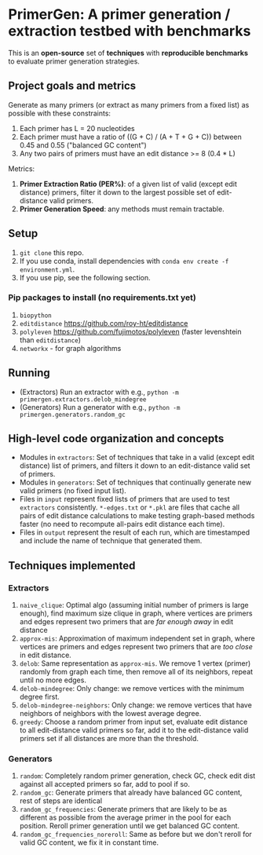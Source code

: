 # PrimerGen: A primer generation / extraction testbed with benchmarks

This is an **open-source** set of **techniques** with **reproducible benchmarks** to evaluate primer generation strategies. 

## Project goals and metrics
Generate as many primers (or extract as many primers from a fixed list) as possible with these constraints:

1. Each primer has L = 20 nucleotides
1. Each primer must have a ratio of ((G + C) / (A + T + G + C)) between 0.45 and 0.55 ("balanced GC content")
1. Any two pairs of primers must have an edit distance >= 8 (0.4 * L)

Metrics:

1. **Primer Extraction Ratio (PER%)**: of a given list of valid (except edit distance) primers, filter it down to the largest possible set of edit-distance valid primers.
2. **Primer Generation Speed**: any methods must remain tractable.

## Setup
1. `git clone` this repo.
1. If you use conda, install dependencies with `conda env create -f environment.yml`. 
1. If you use pip, see the following section.

### Pip packages to install (no requirements.txt yet)
1. `biopython`
2. `editdistance` https://github.com/roy-ht/editdistance
3. `polyleven` https://github.com/fujimotos/polyleven (faster levenshtein than `editdistance`)
4. `networkx` - for graph algorithms

## Running
- (Extractors) Run an extractor with e.g., `python -m primergen.extractors.delob_mindegree`
- (Generators) Run a generator with e.g., `python -m primergen.generators.random_gc`


## High-level code organization and concepts 
- Modules in `extractors`: Set of techniques that take in a valid (except edit distance) list of primers, and filters it down to an edit-distance valid set of primers.
- Modules in `generators`: Set of techniques that continually generate new valid primers (no fixed input list).
- Files in `input` represent fixed lists of primers that are used to test `extractors` consistently. `*-edges.txt` or `*.pkl` are files that cache all pairs of edit distance calculations to make testing graph-based methods faster (no need to recompute all-pairs edit distance each time).
- Files in `output` represent the result of each run, which are timestamped and include the name of technique that generated them.

## Techniques implemented
### Extractors
1. `naive_clique`: Optimal algo (assuming initial number of primers is large enough), find maximum size clique in graph, where vertices are primers and edges represent two primers that are *far enough away* in edit distance
1. `approx-mis`: Approximation of maximum independent set in graph, where vertices are primers and edges represent two primers that are *too close* in edit distance.
1. `delob`: Same representation as `approx-mis`. We remove 1 vertex (primer) randomly from graph each time, then remove all of its neighbors, repeat until no more edges.
1. `delob-mindegree`: Only change: we remove vertices with the minimum degree first.
1. `delob-mindegree-neighbors`: Only change: we remove vertices that have neighbors of neighbors with the lowest average degree. 
1. `greedy`: Choose a random primer from input set, evaluate edit distance to all edit-distance valid primers so far, add it to the edit-distance valid primers set if all distances are more than the threshold.

### Generators
1. `random`: Completely random primer generation, check GC, check edit dist against all accepted primers so far, add to pool if so.
1. `random_gc`: Generate primers that already have balanced GC content, rest of steps are identical
1. `random_gc_frequencies`: Generate primers that are likely to be as different as possible from the average primer in the pool for each position. Reroll primer generation until we get balanced GC content.
1. `random_gc_frequencies_noreroll`: Same as before but we don't reroll for valid GC content, we fix it in constant time.




